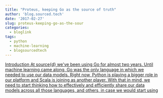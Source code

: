 ```yaml
---
title: "Proteus, keeping Go as the source of truth"
author: 'blog.sourced.tech'
date: '2017-02-27'
slug: proteus-keeping-go-as-the-sour
categories:
  - bloglink
tags:
  - python
  - machine-learning
  - blogsourcedtech
---
```


[Introduction At source{d} we've been using Go for almost two years. Until machine learning came along, Go was the only language in which we needed to use our data models. Right now, Python is playing a bigger role in our platform and Scala is joining as another player. With that in mind, we need to start thinking how to effectively and efficiently share our data models across all those languages, and others, in case we would start using<i class="fas fa-external-link-alt"></i>](https://blog.sourced.tech//blog.sourced.tech/post/proteus/)

